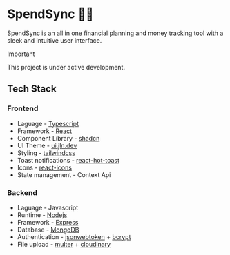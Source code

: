 # SpendSync 💸✨
SpendSync is an all in one financial planning and money tracking tool with a sleek and intuitive user interface.

> [!IMPORTANT]  
> This project is under active development.

## Tech Stack
### Frontend
- Laguage - [Typescript](https://www.typescriptlang.org/)
- Framework - [React](https://react.dev/)
- Component Library - [shadcn](https://ui.shadcn.com/)
- UI Theme - [ui.jln.dev](https://ui.jln.dev/)
- Styling - [tailwindcss](https://tailwindcss.com/)
- Toast notifications - [react-hot-toast](https://react-hot-toast.com/)
- Icons - [react-icons](https://react-icons.github.io/react-icons/)
- State management - Context Api

### Backend
- Laguage - Javascript
- Runtime - [Nodejs](https://nodejs.org/en)
- Framework - [Express](https://expressjs.com/)
- Database - [MongoDB](https://www.mongodb.com/)
- Authentication - [jsonwebtoken](https://jwt.io/) + [bcrypt](https://www.npmjs.com/package/bcrypt)
- File upload - [multer](https://github.com/expressjs/multer) + [cloudinary](https://cloudinary.com/)
